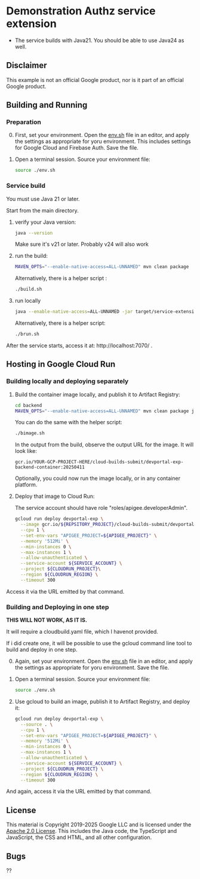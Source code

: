 # Demonstration Authz service extension

* The service builds with Java21.
  You should be able to use Java24 as well.

## Disclaimer

This example is not an official Google product, nor is it part of an official Google product.

## Building and Running

### Preparation

0. First, set your environment.  Open the [env.sh](./env.sh) file in an editor,
   and apply the settings as appropriate for yoru environment. This includes
   settings for Google Cloud and Firebase Auth.  Save the file.

1. Open a terminal session. Source your environment file:
   ```bash
   source ./env.sh
   ```

### Service build

You must use Java 21 or later.

Start from the main directory.

1. verify your Java version:
   ```sh
   java --version
   ```
   Make sure it's v21 or later.  Probably v24 will also work

1. run the build:
   ```sh
   MAVEN_OPTS="--enable-native-access=ALL-UNNAMED" mvn clean package
   ```

   Alternatively, there is a helper script :
   ```sh
   ./build.sh
   ```

2. run locally
   ```sh
   java --enable-native-access=ALL-UNNAMED -jar target/service-extension-authz-20250622.jar
   ```

   Alternatively, there is a helper script:
   ```sh
   ./brun.sh
   ```


After the service starts, access it at: http://localhost:7070/ .


## Hosting in Google Cloud Run

### Building locally and deploying separately

1. Build the container image locally, and publish it to Artifact Registry:
   ```sh
   cd backend
   MAVEN_OPTS="--enable-native-access=ALL-UNNAMED" mvn clean package jib:build
   ```

   You can do the same with the helper script:
   ```sh
   ./bimage.sh
   ```

   In the output from the build, observe the output URL for the image.  It will look like:
   ```
   gcr.io/YOUR-GCP-PROJECT-HERE/cloud-builds-submit/devportal-exp-backend-container:20250411
   ```

   Optionally, you could now run the image locally, or in any container platform.

3. Deploy that image to Cloud Run:

   The service account should have role "roles/apigee.developerAdmin".

   ```sh
   gcloud run deploy devportal-exp \
     --image gcr.io/${REPSITORY_PROJECT}/cloud-builds-submit/devportal-exp-backend-container:20250411 \
     --cpu 1 \
     --set-env-vars "APIGEE_PROJECT=${APIGEE_PROJECT}" \
     --memory '512Mi' \
     --min-instances 0 \
     --max-instances 1 \
     --allow-unauthenticated \
     --service-account ${SERVICE_ACCOUNT} \
     --project ${CLOUDRUN_PROJECT}\
     --region ${CLOUDRUN_REGION} \
     --timeout 300
   ```

Access it via the URL emitted by that command.

### Building and Deploying in one step

**THIS WILL NOT WORK, AS IT IS.**

It will require a cloudbuild.yaml file, which
I havenot provided.

If i did create one, it will be possible to
use the gcloud command line tool to build and deploy in one step.


0. Again, set your environment.  Open the [env.sh](./env.sh) file in an editor, and apply the
   settings as appropriate for yoru environment. Save the file.

1. Open a terminal session. Source your environment file:
   ```bash
   source ./env.sh
   ```

2. Use gcloud to build an image, publish it to Artifact Registry, and deploy it:

   ```bash
   gcloud run deploy devportal-exp \
     --source . \
     --cpu 1 \
     --set-env-vars "APIGEE_PROJECT=${APIGEE_PROJECT}" \
     --memory '512Mi' \
     --min-instances 0 \
     --max-instances 1 \
     --allow-unauthenticated \
     --service-account ${SERVICE_ACCOUNT} \
     --project ${CLOUDRUN_PROJECT} \
     --region ${CLOUDRUN_REGION} \
     --timeout 300
   ```

And again, access it via the URL emitted by that command.

## License

This material is Copyright 2019-2025 Google LLC and is licensed under the
[Apache 2.0 License](LICENSE). This includes the Java code, the TypeScript and
JavaScript, the CSS and HTML, and all other configuration.

## Bugs

??
